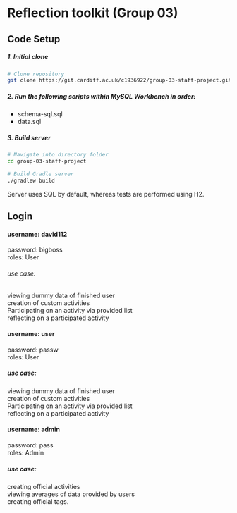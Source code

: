 # Reflection toolkit (Group 03)

## Code Setup

##### 1. Initial clone 
```bash
# Clone repository
git clone https://git.cardiff.ac.uk/c1936922/group-03-staff-project.git
```

##### 2. Run the following scripts within MySQL Workbench in order:



- schema-sql.sql
- data.sql

##### 3. Build server
```bash
# Navigate into directory folder
cd group-03-staff-project

# Build Gradle server 
./gradlew build
```

Server uses SQL by default, whereas tests are performed using H2.



## Login ##
#### username: david112
password: bigboss
<br/>roles: User

###### use case:
viewing dummy data of finished user
<br/>creation of custom activities 
<br/>Participating on an activity via provided list
<br/>reflecting on a participated activity

#### username: user
password: passw
<br/>roles: User

##### use case:
viewing dummy data of finished user
<br/>creation of custom activities 
<br/>Participating on an activity via provided list
<br/>reflecting on a participated activity

#### username: admin
password: pass
<br/>roles: Admin

##### use case:
creating official activities
<br/>viewing averages of data provided by users
<br/>creating official tags.

